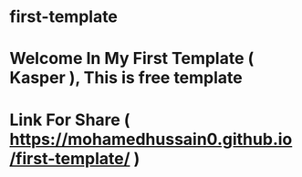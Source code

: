 # first-template
# Welcome In My First Template ( Kasper ), This is free template
# Link For Share ( https://mohamedhussain0.github.io/first-template/ )
